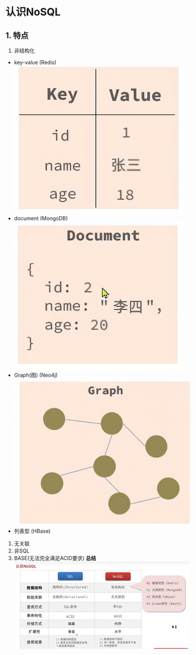 # 认识NoSQL
## 1. 特点
1. 非结构化
+ key-value (Redis)
![alt text](image.png)
+ document (MongoDB)
![alt text](image-1.png)
+ Graph(图) (Neo4j)
![alt text](image-2.png)
+ 列表型 (HBase)
1. 无关联
2. 非SQL
3. BASE(无法完全满足ACID要求)
**总结**
![alt text](image-4.png)